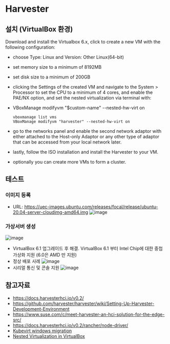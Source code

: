 # Harvester

## 설치 (VirtualBox 환경)

Download and install the Virtualbox 6.x, click to create a new VM with the following configuration:
- choose Type: Linux and Version: Other Linux(64-bit)
- set memory size to a minimum of 8192MB
- set disk size to a minimum of 200GB
- clicking the Settings of the created VM and navigate to the System > Processor to set the CPU to a minimum of 4 cores, 
  and enable the PAE/NX option, and set the nested virtualization via terminal with:
 - VBoxManage modifyvm "$custom-name" --nested-hw-virt on
   ```
   vboxmanage list vms
   VBoxManage modifyvm "harvester" --nested-hw-virt on
   ```
 - go to the networks panel and enable the second network adaptor with either attached to the Host-only Adaptor or any other type of adaptor 
   that can be accessed from your local network later.
   
- lastly, follow the ISO installation and install the Harvester to your VM.
- optionally you can create more VMs to form a cluster.

## 테스트 
### 이미지 등록 
- URL: https://uec-images.ubuntu.com/releases/focal/release/ubuntu-20.04-server-cloudimg-amd64.img
![image](https://user-images.githubusercontent.com/11453229/123719741-44d28d00-d8bd-11eb-8220-a2223a856751.png)

### 가상서버 생성
![image](https://user-images.githubusercontent.com/11453229/123720464-2077b000-d8bf-11eb-86f5-a112da5ac519.png)
- VirtualBox 6.1 업그레이드 후 해결. VirtualBox 6.1 부터 Intel Chip에 대한 중첩 가상화 지원 (6.0은 AMD 만 지원)
- 정상 배포 사례
![image](https://user-images.githubusercontent.com/11453229/123727788-2aa0ab00-d8cd-11eb-8867-bb4e868bd61b.png)
- 시리얼 통신 및 콘솔 지원
![image](https://user-images.githubusercontent.com/11453229/123728126-c3372b00-d8cd-11eb-8b45-63f12abb7409.png)


## 참고자료
- https://docs.harvesterhci.io/v0.2/
- https://github.com/harvester/harvester/wiki/Setting-Up-Harvester-Development-Environment
- https://www.suse.com/c/meet-harvester-an-hci-solution-for-the-edge-src/
- https://docs.harvesterhci.io/v0.2/rancher/node-driver/
- [Kubevirt windows migration](https://kubevirt.io/2020/win_workload_in_k8s.html)
- [Nested Virtualization in VirtualBox](https://ostechnix.com/how-to-enable-nested-virtualization-in-virtualbox/)
